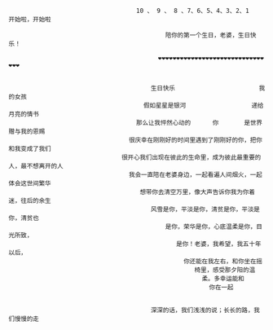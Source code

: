                                        10 、 9 、 8 、7、6、5、4、3、2、1   开始啦，开始啦                

                                               陪你的第一个生日，老婆，生日快乐！

	                                         ❤❤❤❤❤❤❤❤❤❤❤❤❤❤❤❤❤❤❤❤❤❤❤❤❤❤❤❤❤❤❤❤


                                           生日快乐                       我的女孩
                                         假如星星是银河                  递给月亮的情书
                                       那么让我怦然心动的      你       是世界赠与我的恩赐
                                     很庆幸在刚刚好的时间里遇到了刚刚好的你，把你和我变成了我们
                                   很开心我们出现在彼此的生命里，成为彼此最重要的人，最不想离开的人
                                     我会一直陪在老婆身边，一起看遍人间烟火，一起体会这世间繁华
                                        想带你去清空万里，像大声告诉你我为你着迷，往后的余生
                                           风雪是你，平淡是你，清贫是你，平淡是你，清贫也
                                               是你，荣华是你，心底温柔是你，目光所致，
                                                  是你！老婆，我希望，我五十年以后，
                                                    你还能在我左右，和你坐在摇
                                                       椅里，感受那夕阳的温
                                                         柔。多幸运能和
                                                           你在一起
                                       
                         
                                           深深的话，我们浅浅的说；长长的路，我们慢慢的走